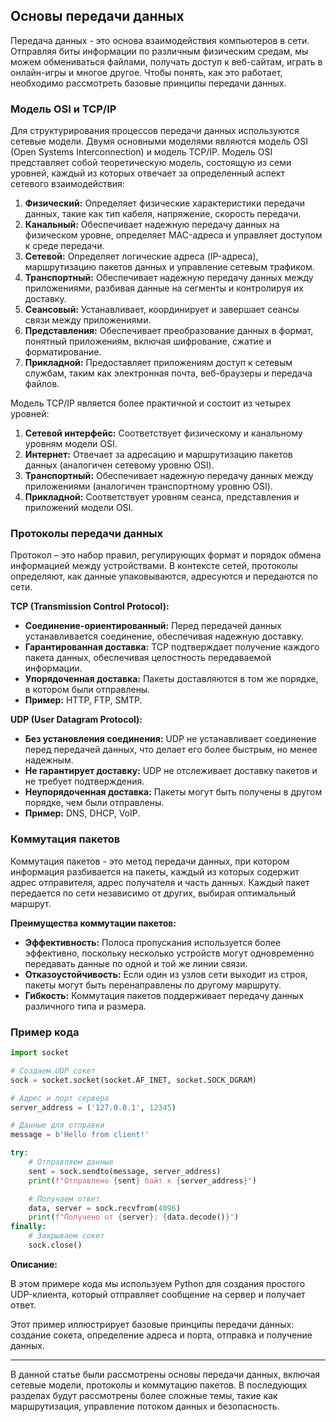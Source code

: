 ## Основы передачи данных

Передача данных - это основа взаимодействия компьютеров в сети. Отправляя биты информации по различным физическим средам, мы можем обмениваться файлами, получать доступ к веб-сайтам, играть в онлайн-игры и многое другое. Чтобы понять, как это работает, необходимо рассмотреть базовые принципы передачи данных.

### Модель OSI и TCP/IP

Для структурирования процессов передачи данных используются сетевые модели. Двумя основными моделями являются модель OSI (Open Systems Interconnection) и модель TCP/IP. Модель OSI представляет собой теоретическую модель, состоящую из семи уровней, каждый из которых отвечает за определенный аспект сетевого взаимодействия:

1. **Физический:** Определяет физические характеристики передачи данных, такие как тип кабеля, напряжение, скорость передачи.
2. **Канальный:** Обеспечивает надежную передачу данных на физическом уровне, определяет MAC-адреса и управляет доступом к среде передачи.
3. **Сетевой:** Определяет логические адреса (IP-адреса), маршрутизацию пакетов данных и управление сетевым трафиком.
4. **Транспортный:** Обеспечивает надежную передачу данных между приложениями, разбивая данные на сегменты и контролируя их доставку.
5. **Сеансовый:** Устанавливает, координирует и завершает сеансы связи между приложениями.
6. **Представления:** Обеспечивает преобразование данных в формат, понятный приложениям, включая шифрование, сжатие и форматирование.
7. **Прикладной:**  Предоставляет приложениям доступ к сетевым службам, таким как электронная почта, веб-браузеры и передача файлов.

Модель TCP/IP является более практичной и состоит из четырех уровней:

1. **Сетевой интерфейс:** Соответствует физическому и канальному уровням модели OSI.
2. **Интернет:** Отвечает за адресацию и маршрутизацию пакетов данных (аналогичен сетевому уровню OSI).
3. **Транспортный:** Обеспечивает надежную передачу данных между приложениями (аналогичен транспортному уровню OSI).
4. **Прикладной:** Соответствует уровням сеанса, представления и приложений модели OSI.

### Протоколы передачи данных

Протокол – это набор правил, регулирующих формат и порядок обмена информацией между устройствами. В контексте сетей, протоколы определяют, как данные упаковываются, адреcуются и передаются по сети. 

**TCP (Transmission Control Protocol):** 

* **Соединениe-ориентированный:**  Перед передачей данных устанавливается соединение, обеспечивая надежную доставку.
* **Гарантированная доставка:**  TCP подтверждает получение каждого пакета данных, обеспечивая целостность передаваемой информации.
* **Упорядоченная доставка:**  Пакеты доставляются в том же порядке, в котором были отправлены.
* **Пример:** HTTP, FTP, SMTP.

**UDP (User Datagram Protocol):**

* **Без установления соединения:**  UDP не устанавливает соединение перед передачей данных, что делает его более быстрым, но менее надежным.
* **Не гарантирует доставку:**  UDP не отслеживает доставку пакетов и не требует подтверждения.
* **Неупорядоченная доставка:**  Пакеты могут быть получены в другом порядке, чем были отправлены.
* **Пример:**  DNS, DHCP, VoIP.

### Коммутация пакетов

Коммутация пакетов - это метод передачи данных, при котором информация разбивается на пакеты, каждый из которых содержит адрес отправителя, адрес получателя и часть данных. Каждый пакет передается по сети независимо от других, выбирая оптимальный маршрут.

**Преимущества коммутации пакетов:**

* **Эффективность:**  Полоса пропускания используется более эффективно, поскольку несколько устройств могут одновременно передавать данные по одной и той же линии связи.
* **Отказоустойчивость:**  Если один из узлов сети выходит из строя, пакеты могут быть перенаправлены по другому маршруту.
* **Гибкость:**  Коммутация пакетов поддерживает передачу данных различного типа и размера.

### Пример кода

```python
import socket

# Создаем UDP сокет
sock = socket.socket(socket.AF_INET, socket.SOCK_DGRAM)

# Адрес и порт сервера
server_address = ('127.0.0.1', 12345)

# Данные для отправки
message = b'Hello from client!'

try:
    # Отправляем данные
    sent = sock.sendto(message, server_address)
    print(f"Отправлено {sent} байт к {server_address}")

    # Получаем ответ
    data, server = sock.recvfrom(4096)
    print(f"Получено от {server}: {data.decode()}")
finally:
    # Закрываем сокет
    sock.close()
```

**Описание:**

В этом примере кода мы используем Python для создания простого UDP-клиента, который отправляет сообщение на сервер и получает ответ. 

Этот пример иллюстрирует базовые принципы передачи данных: создание сокета, определение адреса и порта, отправка и получение данных. 

---

В данной статье были рассмотрены основы передачи данных, включая сетевые модели, протоколы и коммутацию пакетов. В последующих разделах будут рассмотрены более сложные темы, такие как маршрутизация, управление потоком данных и безопасность.
